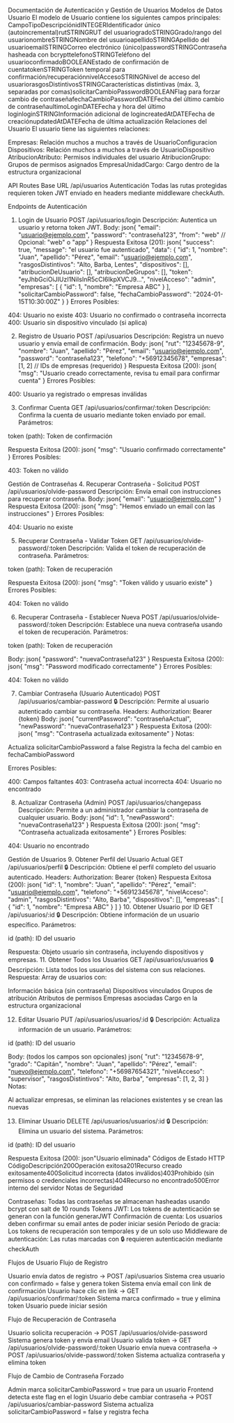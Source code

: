 Documentación de Autenticación y Gestión de Usuarios
Modelos de Datos
Usuario
El modelo de Usuario contiene los siguientes campos principales:
CampoTipoDescripciónidINTEGERIdentificador único (autoincremental)rutSTRINGRUT del usuariogradoSTRINGGrado/rango del usuarionombreSTRINGNombre del usuarioapellidoSTRINGApellido del usuarioemailSTRINGCorreo electrónico (único)passwordSTRINGContraseña hasheada con bcrypttelefonoSTRINGTeléfono del usuarioconfirmadoBOOLEANEstado de confirmación de cuentatokenSTRINGToken temporal para confirmación/recuperaciónnivelAccesoSTRINGNivel de acceso del usuariorasgosDistintivosSTRINGCaracterísticas distintivas (máx. 3, separadas por comas)solicitarCambioPasswordBOOLEANFlag para forzar cambio de contraseñafechaCambioPasswordDATEFecha del último cambio de contraseñaultimoLoginDATEFecha y hora del último loginloginSTRINGInformación adicional de logincreatedAtDATEFecha de creaciónupdatedAtDATEFecha de última actualización
Relaciones del Usuario
El usuario tiene las siguientes relaciones:

Empresas: Relación muchos a muchos a través de UsuarioConfiguracion
Dispositivos: Relación muchos a muchos a través de UsuarioDispositivo
AtribucionAtributo: Permisos individuales del usuario
AtribucionGrupo: Grupos de permisos asignados
EmpresaUnidadCargo: Cargo dentro de la estructura organizacional

API Routes
Base URL
/api/usuarios
Autenticación
Todas las rutas protegidas requieren token JWT enviado en headers mediante middleware checkAuth.

Endpoints de Autenticación
1. Login de Usuario
   POST /api/usuarios/login
   Descripción: Autentica un usuario y retorna token JWT.
   Body:
   json{
   "email": "usuario@ejemplo.com",
   "password": "contraseña123",
   "from": "web" // Opcional: "web" o "app"
   }
   Respuesta Exitosa (201):
   json{
   "success": true,
   "message": "el usuario fue autenticado",
   "data": {
   "id": 1,
   "nombre": "Juan",
   "apellido": "Pérez",
   "email": "usuario@ejemplo.com",
   "rasgosDistintivos": "Alto, Barba, Lentes",
   "dispositivos": [],
   "atribucionDeUsuario": [],
   "atribucionDeGrupos": [],
   "token": "eyJhbGciOiJIUzI1NiIsInR5cCI6IkpXVCJ9...",
   "nivelAcceso": "admin",
   "empresas": [
   {
   "id": 1,
   "nombre": "Empresa ABC"
   }
   ],
   "solicitarCambioPassword": false,
   "fechaCambioPassword": "2024-01-15T10:30:00Z"
   }
   }
   Errores Posibles:

404: Usuario no existe
403: Usuario no confirmado o contraseña incorrecta
400: Usuario sin dispositivo vinculado (si aplica)

2. Registro de Usuario
   POST /api/usuarios
   Descripción: Registra un nuevo usuario y envía email de confirmación.
   Body:
   json{
   "rut": "12345678-9",
   "nombre": "Juan",
   "apellido": "Pérez",
   "email": "usuario@ejemplo.com",
   "password": "contraseña123",
   "telefono": "+56912345678",
   "empresas": [1, 2] // IDs de empresas (requerido)
   }
   Respuesta Exitosa (200):
   json{
   "msg": "Usuario creado correctamente, revisa tu email para confirmar cuenta"
   }
   Errores Posibles:

400: Usuario ya registrado o empresas inválidas

3. Confirmar Cuenta
   GET /api/usuarios/confirmar/:token
   Descripción: Confirma la cuenta de usuario mediante token enviado por email.
   Parámetros:

token (path): Token de confirmación

Respuesta Exitosa (200):
json{
"msg": "Usuario confirmado correctamente"
}
Errores Posibles:

403: Token no válido

Gestión de Contraseñas
4. Recuperar Contraseña - Solicitud
   POST /api/usuarios/olvide-password
   Descripción: Envía email con instrucciones para recuperar contraseña.
   Body:
   json{
   "email": "usuario@ejemplo.com"
   }
   Respuesta Exitosa (200):
   json{
   "msg": "Hemos enviado un email con las instrucciones"
   }
   Errores Posibles:

404: Usuario no existe

5. Recuperar Contraseña - Validar Token
   GET /api/usuarios/olvide-password/:token
   Descripción: Valida el token de recuperación de contraseña.
   Parámetros:

token (path): Token de recuperación

Respuesta Exitosa (200):
json{
"msg": "Token válido y usuario existe"
}
Errores Posibles:

404: Token no válido

6. Recuperar Contraseña - Establecer Nueva
   POST /api/usuarios/olvide-password/:token
   Descripción: Establece una nueva contraseña usando el token de recuperación.
   Parámetros:

token (path): Token de recuperación

Body:
json{
"password": "nuevaContraseña123"
}
Respuesta Exitosa (200):
json{
"msg": "Password modificado correctamente"
}
Errores Posibles:

404: Token no válido

7. Cambiar Contraseña (Usuario Autenticado)
   POST /api/usuarios/cambiar-password 🔒
   Descripción: Permite al usuario autenticado cambiar su contraseña.
   Headers:
   Authorization: Bearer {token}
   Body:
   json{
   "currentPassword": "contraseñaActual",
   "newPassword": "nuevaContraseña123"
   }
   Respuesta Exitosa (200):
   json{
   "msg": "Contraseña actualizada exitosamente"
   }
   Notas:

Actualiza solicitarCambioPassword a false
Registra la fecha del cambio en fechaCambioPassword

Errores Posibles:

400: Campos faltantes
403: Contraseña actual incorrecta
404: Usuario no encontrado

8. Actualizar Contraseña (Admin)
   POST /api/usuarios/changepass
   Descripción: Permite a un administrador cambiar la contraseña de cualquier usuario.
   Body:
   json{
   "id": 1,
   "newPassword": "nuevaContraseña123"
   }
   Respuesta Exitosa (200):
   json{
   "msg": "Contraseña actualizada exitosamente"
   }
   Errores Posibles:

404: Usuario no encontrado

Gestión de Usuarios
9. Obtener Perfil del Usuario Actual
   GET /api/usuarios/perfil 🔒
   Descripción: Obtiene el perfil completo del usuario autenticado.
   Headers:
   Authorization: Bearer {token}
   Respuesta Exitosa (200):
   json{
   "id": 1,
   "nombre": "Juan",
   "apellido": "Pérez",
   "email": "usuario@ejemplo.com",
   "telefono": "+56912345678",
   "nivelAcceso": "admin",
   "rasgosDistintivos": "Alto, Barba",
   "dispositivos": [],
   "empresas": [
   {
   "id": 1,
   "nombre": "Empresa ABC"
   }
   ]
   }
10. Obtener Usuario por ID
    GET /api/usuarios/:id 🔒
    Descripción: Obtiene información de un usuario específico.
    Parámetros:

id (path): ID del usuario

Respuesta: Objeto usuario sin contraseña, incluyendo dispositivos y empresas.
11. Obtener Todos los Usuarios
    GET /api/usuarios/usuarios 🔒
    Descripción: Lista todos los usuarios del sistema con sus relaciones.
    Respuesta: Array de usuarios con:

Información básica (sin contraseña)
Dispositivos vinculados
Grupos de atribución
Atributos de permisos
Empresas asociadas
Cargo en la estructura organizacional

12. Editar Usuario
    PUT /api/usuarios/usuarios/:id 🔒
    Descripción: Actualiza información de un usuario.
    Parámetros:

id (path): ID del usuario

Body: (todos los campos son opcionales)
json{
"rut": "12345678-9",
"grado": "Capitán",
"nombre": "Juan",
"apellido": "Pérez",
"email": "nuevo@ejemplo.com",
"telefono": "+56987654321",
"nivelAcceso": "supervisor",
"rasgosDistintivos": "Alto, Barba",
"empresas": [1, 2, 3]
}
Notas:

Al actualizar empresas, se eliminan las relaciones existentes y se crean las nuevas

13. Eliminar Usuario
    DELETE /api/usuarios/usuarios/:id 🔒
    Descripción: Elimina un usuario del sistema.
    Parámetros:

id (path): ID del usuario

Respuesta Exitosa (200):
json"Usuario eliminada"
Códigos de Estado HTTP
CódigoDescripción200Operación exitosa201Recurso creado exitosamente400Solicitud incorrecta (datos inválidos)403Prohibido (sin permisos o credenciales incorrectas)404Recurso no encontrado500Error interno del servidor
Notas de Seguridad

Contraseñas: Todas las contraseñas se almacenan hasheadas usando bcrypt con salt de 10 rounds
Tokens JWT: Los tokens de autenticación se generan con la función generarJWT
Confirmación de cuenta: Los usuarios deben confirmar su email antes de poder iniciar sesión
Período de gracia: Los tokens de recuperación son temporales y de un solo uso
Middleware de autenticación: Las rutas marcadas con 🔒 requieren autenticación mediante checkAuth

Flujos de Usuario
Flujo de Registro

Usuario envía datos de registro → POST /api/usuarios
Sistema crea usuario con confirmado = false y genera token
Sistema envía email con link de confirmación
Usuario hace clic en link → GET /api/usuarios/confirmar/:token
Sistema marca confirmado = true y elimina token
Usuario puede iniciar sesión

Flujo de Recuperación de Contraseña

Usuario solicita recuperación → POST /api/usuarios/olvide-password
Sistema genera token y envía email
Usuario valida token → GET /api/usuarios/olvide-password/:token
Usuario envía nueva contraseña → POST /api/usuarios/olvide-password/:token
Sistema actualiza contraseña y elimina token

Flujo de Cambio de Contraseña Forzado

Admin marca solicitarCambioPassword = true para un usuario
Frontend detecta este flag en el login
Usuario debe cambiar contraseña → POST /api/usuarios/cambiar-password
Sistema actualiza solicitarCambioPassword = false y registra fecha
